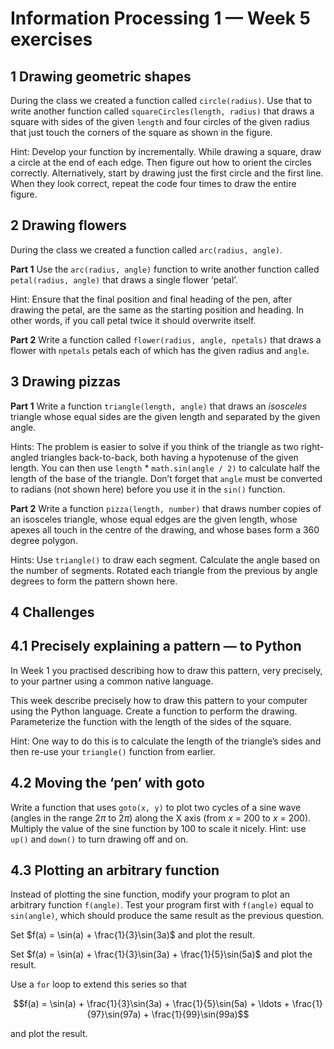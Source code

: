 ﻿# Information Processing 1 — Week 5 exercises

## 1 Drawing geometric shapes

During the class we created a function called `circle(radius)`. Use that to write another function
called `squareCircles(length, radius)` that draws a square with sides of the given `length` and four circles of the given
radius that just touch
the corners of the square as shown in the figure.

Hint: Develop your function by incrementally. While drawing a square, draw a circle at the end of each edge. Then figure
out how to orient the circles correctly. Alternatively, start by drawing just the first circle and the first line. When
they look correct, repeat the code four times to draw the entire figure.

## 2 Drawing flowers

During the class we created a function called `arc(radius, angle)`.

**Part 1** Use the `arc(radius, angle)` function to write another function called `petal(radius, angle)` that draws a
single
flower ‘petal’.

Hint: Ensure that the final position and final heading of the pen, after drawing the petal, are the same as the starting
position and heading. In other words, if you call petal twice it should overwrite itself.

**Part 2** Write a function called `flower(radius, angle, npetals)` that draws a flower with `npetals` petals each of
which
has the given radius and `angle`.

## 3 Drawing pizzas

**Part 1** Write a function `triangle(length, angle)` that
draws an *isosceles* triangle whose equal sides are the given length and separated by the given angle.

Hints: The problem is easier to solve if you think of the triangle as two right-angled triangles back-to-back, both
having a hypotenuse of the given length. You can then use `length` \* `math.sin(angle / 2)` to calculate half the length
of
the base of the triangle. Don’t forget that `angle` must be converted to radians (not shown here) before you use it in
the
`sin()` function.

**Part 2** Write a function `pizza(length, number)` that
draws number copies of an isosceles triangle, whose equal edges are the given length, whose apexes all touch in the
centre of the drawing, and whose bases form a 360 degree polygon.

Hints: Use `triangle()` to draw each segment. Calculate the angle based on the number of segments. Rotated each triangle
from the previous by angle degrees to form the pattern shown here.

## 4 Challenges

## 4.1 Precisely explaining a pattern — to Python

In Week 1 you practised describing how to draw this
pattern, very precisely, to your partner using a common native language.

This week describe precisely how to draw this pattern to your computer using the Python language. Create a function to
perform the drawing. Parameterize the function with the length of the sides of the square.

Hint: One way to do this is to calculate the length of the triangle’s sides and then re-use your `triangle()` function
from earlier.

## 4.2 Moving the ‘pen’ with goto

Write a function that uses `goto(x, y)` to plot two cycles
of a sine wave (angles in the range 2*π* to 2*π*) along the X axis (from *x* = 200 to *x* = 200). Multiply the value of
the sine function by 100 to scale it nicely. Hint: use `up()` and `down()` to turn drawing off and on.

## 4.3 Plotting an arbitrary function

Instead of plotting the sine function, modify your program to plot an arbitrary function `f(angle)`. Test your program
first with `f(angle)` equal to `sin(angle)`, which should produce the same result as the previous question.

Set $f(a) = \sin(a) + \frac{1}{3}\sin(3a)$ and plot the result.

Set $f(a) = \sin(a) + \frac{1}{3}\sin(3a) + \frac{1}{5}\sin(5a)$ and plot the result.

Use a `for` loop to extend this series so that

$$f(a) = \sin(a) + \frac{1}{3}\sin(3a) + \frac{1}{5}\sin(5a) + \ldots + \frac{1}{97}\sin(97a) + \frac{1}{99}\sin(99a)$$

and plot the result.

